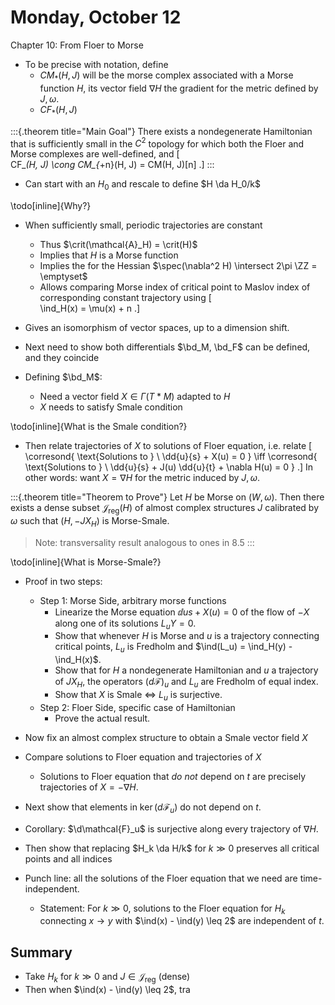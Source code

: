 # Monday, October 12

Chapter 10: From Floer to Morse

- To be precise with notation, define
  - $CM_*(H, J)$ will be the morse complex associated with a Morse function $H$, its vector field $\nabla H$ the gradient for the metric defined by $J, \omega$.
  - $CF_*(H, J)$

:::{.theorem title="Main Goal"}
There exists a nondegenerate Hamiltonian that is sufficiently small in the $C^2$ topology for which both the Floer and Morse complexes are well-defined, and 
\[  
CF_*(H, J) \cong CM_{*+n}(H, J) = CM(H, J)[n]
.\]
:::

- Can start with an $H_0$ and rescale to define $H \da H_0/k$

\todo[inline]{Why?}

- When sufficiently small, periodic trajectories are constant
  - Thus $\crit(\mathcal{A}_H) = \crit(H)$
  - Implies that $H$ is a Morse function
  - Implies the for the Hessian $\spec(\nabla^2 H) \intersect 2\pi \ZZ = \emptyset$
  - Allows comparing Morse index of critical point to Maslov index of corresponding constant trajectory using
  \[  
  \ind_H(x) = \mu(x) + n
  .\]

- Gives an isomorphism of vector spaces, up to a dimension shift.

- Next need to show both differentials $\bd_M, \bd_F$ can be defined, and they coincide

- Defining $\bd_M$:
  - Need a vector field $X \in \Gamma(T*M)$ adapted to $H$
  - $X$ needs to satisfy Smale condition

\\todo[inline]{What is the Smale condition?}

- Then relate trajectories of $X$ to solutions of Floer equation, i.e. relate 
\[  
\corresond{
\text{Solutions to } \\
\dd{u}{s} + X(u) = 0 
}
\iff
\corresond{
\text{Solutions to } \\
\dd{u}{s} + J(u) \dd{u}{t} + \nabla H(u) = 0
}
.\]
  In other words: want $X = \nabla H$ for the metric induced by $J, \omega$.

:::{.theorem title="Theorem to Prove"}
Let $H$ be Morse on $(W, \omega)$.
Then there exists a dense subset $\mathcal{J}_{\text{reg}}(H)$ of almost complex structures $J$ calibrated by $\omega$ such that $(H, -JX_H)$ is Morse-Smale.

> Note: transversality result analogous to ones in 8.5
:::

\todo[inline]{What is Morse-Smale?}

- Proof in two steps:

  - Step 1: Morse Side, arbitrary morse functions
    - Linearize the Morse equation $\dd{u}{s} + X(u) = 0$ of the flow of $-X$ along one of its solutions $L_u Y = 0$.
    - Show that whenever $H$ is Morse and $u$ is a trajectory connecting critical points, $L_u$ is Fredholm and $\ind(L_u) = \ind_H(y) - \ind_H(x)$.
    - Show that for $H$ a nondegenerate Hamiltonian and $u$ a trajectory of $JX_H$, the operators $(d\mathcal{F})_u$ and $L_u$ are Fredholm of equal index.
    - Show that $X$ is Smale $\iff$ $L_u$ is surjective.
  - Step 2: Floer Side, specific case of Hamiltonian
    - Prove the actual result.

- Now fix an almost complex structure to obtain a Smale vector field $X$
- Compare solutions to Floer equation and trajectories of $X$
  - Solutions to Floer equation that *do not* depend on $t$ are precisely trajectories of $X = - \nabla H$.

- Next show that elements in $\ker (d\mathcal{F}_u)$ do not depend on $t$.
- Corollary: $\d\mathcal{F}_u$ is surjective along every trajectory of $\nabla H$.
- Then show that replacing $H_k \da H/k$ for $k\gg 0$ preserves all critical points and all indices
- Punch line: all the solutions of the Floer equation that we need are time-independent.
  - Statement: For $k\gg 0$, solutions to the Floer equation for $H_k$ connecting $x\to y$ with $\ind(x) - \ind(y) \leq 2$ are independent of $t$.

## Summary

- Take $H_k$ for $k\gg 0$ and $J\in \mathcal{J}_{\text{reg}}$ (dense)
- Then when $\ind(x) - \ind(y) \leq 2$, tra
